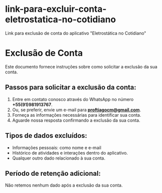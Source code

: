 # link-para-excluir-conta-eletrostatica-no-cotidiano
Link para exclusão de conta do aplicativo "Eletrostática no Cotidiano"

# Exclusão de Conta

Este documento fornece instruções sobre como solicitar a exclusão da sua conta.

## Passos para solicitar a exclusão da conta:

1. Entre em contato conosco através do WhatsApp no número **+55(91)981913767**.
2. Ou, se preferir, envie um e-mail para **proftiagocm@gmail.com**.
3. Forneça as informações necessárias para identificar sua conta.
4. Aguarde nossa resposta confirmando a exclusão da sua conta.

## Tipos de dados excluídos:

- Informações pessoais: como nome e e-mail
- Histórico de atividades e interações dentro do aplicativo.
- Qualquer outro dado relacionado à sua conta.

## Período de retenção adicional:

Não retemos nenhum dado após a exclusão da sua conta.


